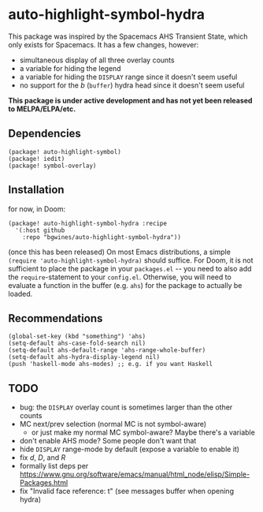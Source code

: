 # auto-highlight-symbol-hydra

This package was inspired by the Spacemacs AHS Transient State, which only exists for Spacemacs. It has a few changes, however:

* simultaneous display of all three overlay counts
* a variable for hiding the legend
* a variable for hiding the `DISPLAY` range since it doesn't seem useful
* no support for the _b_ (`buffer`) hydra head since it doesn't seem useful

**This package is under active development and has not yet been released to MELPA/ELPA/etc.**

## Dependencies

``` elisp
(package! auto-highlight-symbol)
(package! iedit)
(package! symbol-overlay)
```

## Installation

for now, in Doom:

```elisp
(package! auto-highlight-symbol-hydra :recipe
  '(:host github
    :repo "bgwines/auto-highlight-symbol-hydra"))
```

(once this has been released) On most Emacs distributions, a simple `(require 'auto-highlight-symbol-hydra)` should suffice. For Doom, it is not sufficient to place the package in your `packages.el` -- you need to also add the `require`-statement to your `config.el`. Otherwise, you will need to evaluate a function in the buffer (e.g. `ahs`) for the package to actually be loaded.

## Recommendations

```elisp
(global-set-key (kbd "something") 'ahs)
(setq-default ahs-case-fold-search nil)
(setq-default ahs-default-range 'ahs-range-whole-buffer)
(setq-default ahs-hydra-display-legend nil)
(push 'haskell-mode ahs-modes) ;; e.g. if you want Haskell
```

## TODO

* bug: the `DISPLAY` overlay count is sometimes larger than the other counts
* MC next/prev selection (normal MC is not symbol-aware)
    * or just make my normal MC symbol-aware? Maybe there's a variable
* don't enable AHS mode? Some people don't want that
* hide `DISPLAY` range-mode by default (expose a variable to enable it)
* fix _d_, _D_, and _R_
* formally list deps per https://www.gnu.org/software/emacs/manual/html_node/elisp/Simple-Packages.html
* fix "Invalid face reference: t" (see messages buffer when opening hydra)
